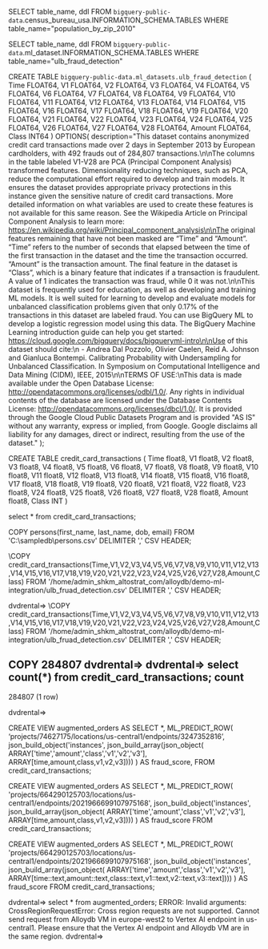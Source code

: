 


SELECT
 table_name, ddl
FROM
 `bigquery-public-data`.census_bureau_usa.INFORMATION_SCHEMA.TABLES
WHERE
 table_name="population_by_zip_2010"
 
 
SELECT
 table_name, ddl
FROM
 `bigquery-public-data`.ml_dataset.INFORMATION_SCHEMA.TABLES
WHERE
 table_name="ulb_fraud_detection"
 
 
 CREATE TABLE `bigquery-public-data.ml_datasets.ulb_fraud_detection`
(
  Time FLOAT64,
  V1 FLOAT64,
  V2 FLOAT64,
  V3 FLOAT64,
  V4 FLOAT64,
  V5 FLOAT64,
  V6 FLOAT64,
  V7 FLOAT64,
  V8 FLOAT64,
  V9 FLOAT64,
  V10 FLOAT64,
  V11 FLOAT64,
  V12 FLOAT64,
  V13 FLOAT64,
  V14 FLOAT64,
  V15 FLOAT64,
  V16 FLOAT64,
  V17 FLOAT64,
  V18 FLOAT64,
  V19 FLOAT64,
  V20 FLOAT64,
  V21 FLOAT64,
  V22 FLOAT64,
  V23 FLOAT64,
  V24 FLOAT64,
  V25 FLOAT64,
  V26 FLOAT64,
  V27 FLOAT64,
  V28 FLOAT64,
  Amount FLOAT64,
  Class INT64
)
OPTIONS(
  description="This dataset contains anonymized credit card transactions made over 2 days in September 2013 by European cardholders, with 492 frauds out of 284,807 transactions.\n\nThe columns in the table labeled V1-V28 are PCA (Principal Component Analysis) transformed features. Dimensionality reducing techniques, such as PCA, reduce the computational effort required to develop and train models. It ensures the dataset provides appropriate privacy protections in this instance given the sensitive nature of credit card transactions. More detailed information on what variables are used to create these features is not available for this same reason. See the Wikipedia Article on Principal Component Analysis to learn more: https://en.wikipedia.org/wiki/Principal_component_analysis\n\nThe original features remaining that have not been masked are “Time” and “Amount”. “Time” refers to the number of seconds that elapsed between the time of the first transaction in the dataset and the time the transaction occurred. “Amount” is the transaction amount. The final feature in the dataset is “Class”, which is a binary feature that indicates if a transaction is fraudulent. A value of 1 indicates the transaction was fraud, while 0 it was not.\n\nThis dataset is frequently used for education, as well as developing and training ML models. It is well suited for learning to develop and evaluate models for unbalanced classification problems given that only 0.17% of the transactions in this dataset are labeled fraud. You can use BigQuery ML to develop a logistic regression model using this data. The BigQuery Machine Learning introduction guide can help you get started: https://cloud.google.com/bigquery/docs/bigqueryml-intro\n\nUse of this dataset should cite:\n     - Andrea Dal Pozzolo, Olivier Caelen, Reid A. Johnson and Gianluca Bontempi. Calibrating Probability with Undersampling for Unbalanced Classification. In Symposium on Computational Intelligence and Data Mining (CIDM), IEEE, 2015\n\nTERMS OF USE:\nThis data is made available under the Open Database License: http://opendatacommons.org/licenses/odbl/1.0/. Any rights in individual contents of the database are licensed under the Database Contents License: http://opendatacommons.org/licenses/dbcl/1.0/. It is provided through the Google Cloud Public Datasets Program and is provided \"AS IS\" without any warranty, express or implied, from Google. Google disclaims all liability for any damages, direct or indirect, resulting from the use of the dataset."
);





CREATE TABLE credit_card_transactions
(
  Time float8,
  V1 float8,
  V2 float8,
  V3 float8,
  V4 float8,
  V5 float8,
  V6 float8,
  V7 float8,
  V8 float8,
  V9 float8,
  V10 float8,
  V11 float8,
  V12 float8,
  V13 float8,
  V14 float8,
  V15 float8,
  V16 float8,
  V17 float8,
  V18 float8,
  V19 float8,
  V20 float8,
  V21 float8,
  V22 float8,
  V23 float8,
  V24 float8,
  V25 float8,
  V26 float8,
  V27 float8,
  V28 float8,
  Amount float8,
  Class INT
)

select * from credit_card_transactions;


COPY persons(first_name, last_name, dob, email)
FROM 'C:\sampledb\persons.csv'
DELIMITER ','
CSV HEADER;


\COPY credit_card_transactions(Time,V1,V2,V3,V4,V5,V6,V7,V8,V9,V10,V11,V12,V13,V14,V15,V16,V17,V18,V19,V20,V21,V22,V23,V24,V25,V26,V27,V28,Amount,Class)
FROM '/home/admin_shkm_altostrat_com/alloydb/demo-ml-integration/ulb_fruad_detection.csv'
DELIMITER ','
CSV HEADER;



dvdrental=> \COPY credit_card_transactions(Time,V1,V2,V3,V4,V5,V6,V7,V8,V9,V10,V11,V12,V13,V14,V15,V16,V17,V18,V19,V20,V21,V22,V23,V24,V25,V26,V27,V28,Amount,Class)
FROM '/home/admin_shkm_altostrat_com/alloydb/demo-ml-integration/ulb_fruad_detection.csv'
DELIMITER ','
CSV HEADER;

COPY 284807
dvdrental=>
dvdrental=> select count(*) from credit_card_transactions;
 count
--------
 284807
(1 row)

dvdrental=>


CREATE VIEW augmented_orders AS
  SELECT *,
    ML_PREDICT_ROW(
      ‘projects/74627175/locations/us-central1/endpoints/3247352816’,
      json_build_object('instances',
 	    json_build_array(json_object(
              ARRAY['time','amount','class','v1','v2','v3'],
              ARRAY[time,amount,class,v1,v2,v3])))
    ) AS fraud_score,
  FROM
    credit_card_transactions;




CREATE VIEW augmented_orders AS
  SELECT *,
    ML_PREDICT_ROW(
      'projects/664290125703/locations/us-central1/endpoints/2021966699107975168',
      json_build_object('instances',
 	    json_build_array(json_object(
              ARRAY['time','amount','class','v1','v2','v3'],
              ARRAY[time,amount,class,v1,v2,v3])))
    ) AS fraud_score
  FROM
    credit_card_transactions;

CREATE VIEW augmented_orders AS
  SELECT *,
    ML_PREDICT_ROW(
      'projects/664290125703/locations/us-central1/endpoints/2021966699107975168',
      json_build_object('instances',
 	    json_build_array(json_object(
              ARRAY['time','amount','class','v1','v2','v3'],
              ARRAY[time::text,amount::text,class::text,v1::text,v2::text,v3::text])))
    ) AS fraud_score
  FROM
    credit_card_transactions;


dvdrental=> select * from augmented_orders;
ERROR:  Invalid arguments: CrossRegionRequestError: Cross region requests are not supported. Cannot send request from Alloydb VM in europe-west2 to Vertex AI endpoint in us-central1. Please ensure that the Vertex AI endpoint and Alloydb VM are in the same region.
dvdrental=>



